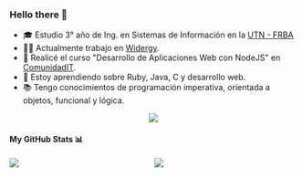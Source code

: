 ### Hello there 👋


- 🎓 Estudio 3° año de Ing. en Sistemas de Información en la [UTN - FRBA](http://www.sistemas.frba.utn.edu.ar/)
- 👨‍💻 Actualmente trabajo en [Widergy](https://www.widergy.com).
- 📗 Realicé el curso "Desarrollo de Aplicaciones Web con NodeJS" en [ComunidadIT](https://www.comunidadit.org/).
- 🌱 Estoy aprendiendo sobre Ruby, Java, C y desarrollo web.
- 📚 Tengo conocimientos de programación imperativa, orientada a objetos, funcional y lógica. 


<p align="center">
<a href="https://www.linkedin.com/in/marcio-garozzo/"><img src="https://img.shields.io/badge/Marcio%20Garozzo-0077B5?style=for-the-badge&logo=linkedin&logoColor=white"></a>
</p>

#### My GitHub Stats 📊
<p align="center">
<a href="https://github.com/anuraghazra/github-readme-stats">
  <img align="left" src="https://github-readme-stats.vercel.app/api?username=marciondg&count_private=true&show_icons=true&theme=dracula" />
</a>
<a href="https://github.com/anuraghazra/convoychat">
  <img align="center" src="https://github-readme-stats.vercel.app/api/top-langs/?username=marciondg&theme=dracula" />
</a>
</p>
